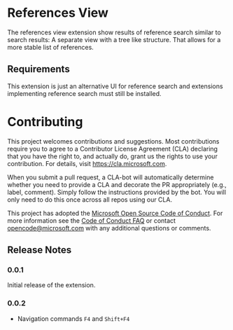 # References View

The references view extension show results of reference search similar to search results: A separate view with a tree like structure. That allows for a more stable list of references.

## Requirements

This extension is just an alternative UI for reference search and extensions implementing reference search must still be installed. 

# Contributing

This project welcomes contributions and suggestions.  Most contributions require you to agree to a
Contributor License Agreement (CLA) declaring that you have the right to, and actually do, grant us
the rights to use your contribution. For details, visit https://cla.microsoft.com.

When you submit a pull request, a CLA-bot will automatically determine whether you need to provide
a CLA and decorate the PR appropriately (e.g., label, comment). Simply follow the instructions
provided by the bot. You will only need to do this once across all repos using our CLA.

This project has adopted the [Microsoft Open Source Code of Conduct](https://opensource.microsoft.com/codeofconduct/).
For more information see the [Code of Conduct FAQ](https://opensource.microsoft.com/codeofconduct/faq/) or
contact [opencode@microsoft.com](mailto:opencode@microsoft.com) with any additional questions or comments.


## Release Notes

### 0.0.1

Initial release of the extension.

### 0.0.2

* Navigation commands `F4` and `Shift+F4`
